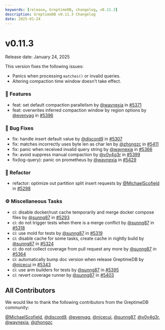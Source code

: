 ```yaml
---
keywords: [release, GreptimeDB, changelog, v0.11.3]
description: GreptimeDB v0.11.3 Changelog
date: 2025-01-24
---
```


# v0.11.3

Release date: January 24, 2025


This version fixes the following issues:
- Panics when processing `matches()` or invalid queries.
- Altering compaction time window doesn't take effect.


### 🚀 Features

* feat: set default compaction parallelism by [@waynexia](https://github.com/waynexia) in [#5371](https://github.com/GreptimeTeam/greptimedb/pull/5371)
* feat: overwrites inferred compaction window by region options by [@evenyag](https://github.com/evenyag) in [#5396](https://github.com/GreptimeTeam/greptimedb/pull/5396)



### 🐛 Bug Fixes

* fix: handle insert default value by [@discord9](https://github.com/discord9) in [#5307](https://github.com/GreptimeTeam/greptimedb/pull/5307)
* fix: matches incorrectly uses byte len as char len by [@zhongzc](https://github.com/zhongzc) in [#5411](https://github.com/GreptimeTeam/greptimedb/pull/5411)
* fix: panic when received invalid query string by [@waynexia](https://github.com/waynexia) in [#5366](https://github.com/GreptimeTeam/greptimedb/pull/5366)
* fix: avoid suppress manual compaction by [@v0y4g3r](https://github.com/v0y4g3r) in [#5399](https://github.com/GreptimeTeam/greptimedb/pull/5399)
* fix(log-query): panic on prometheus by [@waynexia](https://github.com/waynexia) in [#5429](https://github.com/GreptimeTeam/greptimedb/pull/5429)


### 🚜 Refactor

* refactor: optimize out partition split insert requests by [@MichaelScofield](https://github.com/MichaelScofield) in [#5298](https://github.com/GreptimeTeam/greptimedb/pull/5298)


### ⚙️ Miscellaneous Tasks

* ci: disable docker/rust cache temporarily and merge docker compose files by [@sunng87](https://github.com/sunng87) in [#5293](https://github.com/GreptimeTeam/greptimedb/pull/5293)
* ci: do not trigger tests when there is a merge conflict by [@sunng87](https://github.com/sunng87) in [#5318](https://github.com/GreptimeTeam/greptimedb/pull/5318)
* ci: use mold for tests by [@sunng87](https://github.com/sunng87) in [#5319](https://github.com/GreptimeTeam/greptimedb/pull/5319)
* ci: disable cache for some tasks, create cache in nightly build by [@sunng87](https://github.com/sunng87) in [#5324](https://github.com/GreptimeTeam/greptimedb/pull/5324)
* ci: do not collect coverage from pull request any more by [@sunng87](https://github.com/sunng87) in [#5364](https://github.com/GreptimeTeam/greptimedb/pull/5364)
* ci: automatically bump doc version when release GreptimeDB by [@nicecui](https://github.com/nicecui) in [#5343](https://github.com/GreptimeTeam/greptimedb/pull/5343)
* ci: use arm builders for tests by [@sunng87](https://github.com/sunng87) in [#5395](https://github.com/GreptimeTeam/greptimedb/pull/5395)
* ci: revert coverage runner by [@sunng87](https://github.com/sunng87) in [#5403](https://github.com/GreptimeTeam/greptimedb/pull/5403)


## All Contributors

We would like to thank the following contributors from the GreptimeDB community:

[@MichaelScofield](https://github.com/MichaelScofield), [@discord9](https://github.com/discord9), [@evenyag](https://github.com/evenyag), [@nicecui](https://github.com/nicecui), [@sunng87](https://github.com/sunng87), [@v0y4g3r](https://github.com/v0y4g3r), [@waynexia](https://github.com/waynexia), [@zhongzc](https://github.com/zhongzc)
